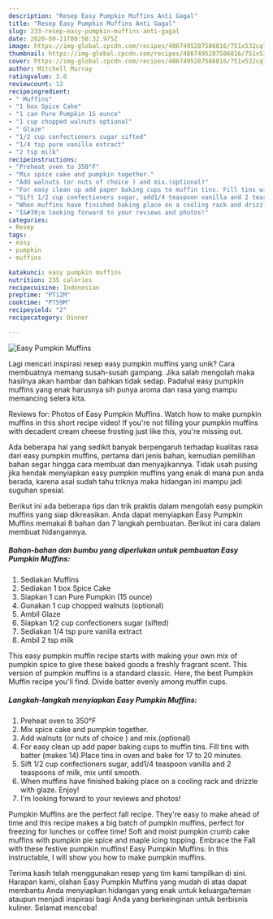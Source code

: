 ```yaml
---
description: "Resep Easy Pumpkin Muffins Anti Gagal"
title: "Resep Easy Pumpkin Muffins Anti Gagal"
slug: 233-resep-easy-pumpkin-muffins-anti-gagal
date: 2020-09-21T00:50:32.975Z
image: https://img-global.cpcdn.com/recipes/4867495287586816/751x532cq70/easy-pumpkin-muffins-recipe-main-photo.jpg
thumbnail: https://img-global.cpcdn.com/recipes/4867495287586816/751x532cq70/easy-pumpkin-muffins-recipe-main-photo.jpg
cover: https://img-global.cpcdn.com/recipes/4867495287586816/751x532cq70/easy-pumpkin-muffins-recipe-main-photo.jpg
author: Mitchell Murray
ratingvalue: 3.8
reviewcount: 12
recipeingredient:
- " Muffins"
- "1 box Spice Cake"
- "1 can Pure Pumpkin 15 ounce"
- "1 cup chopped walnuts optional"
- " Glaze"
- "1/2 cup confectioners sugar sifted"
- "1/4 tsp pure vanilla extract"
- "2 tsp milk"
recipeinstructions:
- "Preheat oven to 350°F"
- "Mix spice cake and pumpkin together."
- "Add walnuts (or nuts of choice ) and mix.(optional)"
- "For easy clean up add paper baking cups to muffin tins. Fill tins with batter (makes 14).Place tins in oven and bake for 17 to 20 minutes."
- "Sift 1/2 cup confectioners sugar, add1/4 teaspoon vanilla and 2 teaspoons of milk, mix until smooth."
- "When muffins have finished baking place on a cooling rack and drizzle with glaze. Enjoy!"
- "I&#39;m looking forward to your reviews and photos!"
categories:
- Resep
tags:
- easy
- pumpkin
- muffins

katakunci: easy pumpkin muffins 
nutrition: 235 calories
recipecuisine: Indonesian
preptime: "PT12M"
cooktime: "PT59M"
recipeyield: "2"
recipecategory: Dinner

---
```



![Easy Pumpkin Muffins](https://img-global.cpcdn.com/recipes/4867495287586816/751x532cq70/easy-pumpkin-muffins-recipe-main-photo.jpg)

Lagi mencari inspirasi resep easy pumpkin muffins yang unik? Cara membuatnya memang susah-susah gampang. Jika salah mengolah maka hasilnya akan hambar dan bahkan tidak sedap. Padahal easy pumpkin muffins yang enak harusnya sih punya aroma dan rasa yang mampu memancing selera kita.

Reviews for: Photos of Easy Pumpkin Muffins. Watch how to make pumpkin muffins in this short recipe video! If you&#39;re not filling your pumpkin muffins with decadent cream cheese frosting just like this, you&#39;re missing out.

Ada beberapa hal yang sedikit banyak berpengaruh terhadap kualitas rasa dari easy pumpkin muffins, pertama dari jenis bahan, kemudian pemilihan bahan segar hingga cara membuat dan menyajikannya. Tidak usah pusing jika hendak menyiapkan easy pumpkin muffins yang enak di mana pun anda berada, karena asal sudah tahu triknya maka hidangan ini mampu jadi suguhan spesial.


Berikut ini ada beberapa tips dan trik praktis dalam mengolah easy pumpkin muffins yang siap dikreasikan. Anda dapat menyiapkan Easy Pumpkin Muffins memakai 8 bahan dan 7 langkah pembuatan. Berikut ini cara dalam membuat hidangannya.

<!--inarticleads1-->

##### Bahan-bahan dan bumbu yang diperlukan untuk pembuatan Easy Pumpkin Muffins:

1. Sediakan  Muffins
1. Sediakan 1 box Spice Cake
1. Siapkan 1 can Pure Pumpkin (15 ounce)
1. Gunakan 1 cup chopped walnuts (optional)
1. Ambil  Glaze
1. Siapkan 1/2 cup confectioners sugar (sifted)
1. Sediakan 1/4 tsp pure vanilla extract
1. Ambil 2 tsp milk


This easy pumpkin muffin recipe starts with making your own mix of pumpkin spice to give these baked goods a freshly fragrant scent. This version of pumpkin muffins is a standard classic. Here, the best Pumpkin Muffin recipe you&#39;ll find. Divide batter evenly among muffin cups. 

<!--inarticleads2-->

##### Langkah-langkah menyiapkan Easy Pumpkin Muffins:

1. Preheat oven to 350°F
1. Mix spice cake and pumpkin together.
1. Add walnuts (or nuts of choice ) and mix.(optional)
1. For easy clean up add paper baking cups to muffin tins. Fill tins with batter (makes 14).Place tins in oven and bake for 17 to 20 minutes.
1. Sift 1/2 cup confectioners sugar, add1/4 teaspoon vanilla and 2 teaspoons of milk, mix until smooth.
1. When muffins have finished baking place on a cooling rack and drizzle with glaze. Enjoy!
1. I&#39;m looking forward to your reviews and photos!


Pumpkin Muffins are the perfect fall recipe. They&#39;re easy to make ahead of time and this recipe makes a big batch of pumpkin muffins, perfect for freezing for lunches or coffee time! Soft and moist pumpkin crumb cake muffins with pumpkin pie spice and maple icing topping. Embrace the Fall with these festive pumpkin muffins! Easy Pumpkin Muffins: In this instructable, I will show you how to make pumpkin muffins. 

Terima kasih telah menggunakan resep yang tim kami tampilkan di sini. Harapan kami, olahan Easy Pumpkin Muffins yang mudah di atas dapat membantu Anda menyiapkan hidangan yang enak untuk keluarga/teman ataupun menjadi inspirasi bagi Anda yang berkeinginan untuk berbisnis kuliner. Selamat mencoba!
